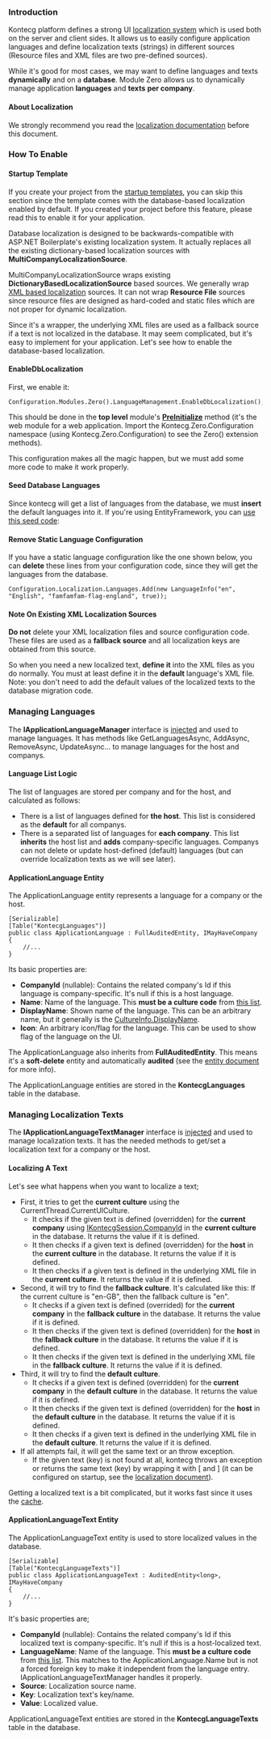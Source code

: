 ### Introduction

Kontecg platform defines a strong UI [localization
system](/Pages/Documents/Localization) which is used both on the server and
client sides. It allows us to easily configure application languages and
define localization texts (strings) in different sources (Resource files
and XML files are two pre-defined sources).

While it's good for most cases, we may want to define languages and
texts **dynamically** and on a **database**. Module Zero allows us to
dynamically manage application **languages** and **texts** **per
company**.

#### About Localization

We strongly recommend you read the [localization
documentation](/Pages/Documents/Localization) before this document.

### How To Enable

#### Startup Template

If you create your project from the [startup templates](/Templates), you can
skip this section since the template comes with the database-based
localization enabled by default. If you created your project before this
feature, please read this to enable it for your application.

Database localization is designed to be backwards-compatible with ASP.NET
Boilerplate's existing localization system. It actually replaces all
the existing dictionary-based localization sources with
**MultiCompanyLocalizationSource**.

MultiCompanyLocalizationSource wraps existing
**DictionaryBasedLocalizationSource** based sources. We generally
wrap [XML based
localization](/Pages/Documents/Localization#xml-files) sources. It
can not wrap **Resource File** sources since resource files are designed
as hard-coded and static files which are not proper for dynamic
localization.

Since it's a wrapper, the underlying XML files are used as a fallback source
if a text is not localized in the database. It may seem complicated,
but it's easy to implement for your application. Let's see how to enable the
database-based localization.

#### EnableDbLocalization

First, we enable it:

    Configuration.Modules.Zero().LanguageManagement.EnableDbLocalization();

This should be done in the **top level** module's
**[PreInitialize](/Pages/Documents/Module-System#preinitialize)**
method (it's the web module for a web application. Import the
Kontecg.Zero.Configuration namespace (using Kontecg.Zero.Configuration) to see
the Zero() extension methods).

This configuration makes all the magic happen, but we must add 
some more code to make it work properly.

#### Seed Database Languages

Since kontecg will get a list of languages from the database, we must
**insert** the default languages into it. If you're using
EntityFramework, you can [use this seed code](https://github.com/aspnetboilerplate/module-zero-template/blob/master/src/KontecgCompanyName.KontecgProjectName.EntityFramework/Migrations/SeedData/DefaultLanguagesCreator.cs):

#### Remove Static Language Configuration

If you have a static language configuration like the one shown below, you can
**delete** these lines from your configuration code, since they will get
the languages from the database.

    Configuration.Localization.Languages.Add(new LanguageInfo("en", "English", "famfamfam-flag-england", true));

#### Note On Existing XML Localization Sources

**Do not** delete your XML localization files and source configuration
code. These files are used as a **fallback source** and all
localization keys are obtained from this source.

So when you need a new localized text, **define it** into the XML files
as you do normally. You must at least define it in the **default**
language's XML file. Note: you don't need to add the default values of
the localized texts to the database migration code.

### Managing Languages

The **IApplicationLanguageManager** interface is
[injected](/Pages/Documents/Dependency-Injection) and used to manage
languages. It has methods like GetLanguagesAsync, AddAsync, RemoveAsync,
UpdateAsync... to manage languages for the host and companys.

#### Language List Logic

The list of languages are stored per company and for the host, and calculated
as follows:

-   There is a list of languages defined for **the host**. This list
    is considered as the **default** for all companys.
-   There is a separated list of languages for **each company**. This
    list **inherits** the host list and **adds** company-specific languages.
    Companys can not delete or update host-defined (default) languages
    (but can override localization texts as we will see later).

#### ApplicationLanguage Entity

The ApplicationLanguage entity represents a language for a company or the
host.

    [Serializable]
    [Table("KontecgLanguages")]
    public class ApplicationLanguage : FullAuditedEntity, IMayHaveCompany
    {
        //...
    }

Its basic properties are:

-   **CompanyId** (nullable): Contains the related company's Id if this
    language is company-specific. It's null if this is a host language.
-   **Name**: Name of the language. This **must be a culture code** from
    [this list](https://msdn.microsoft.com/en-us/library/ee825488(v=cs.20).aspx).
-   **DisplayName**: Shown name of the language. This can be an
    arbitrary name, but it generally is the
    [CultureInfo.DisplayName](https://msdn.microsoft.com/en-us/library/system.globalization.cultureinfo.displayname(v=vs.110).aspx).
-   **Icon**: An arbitrary icon/flag for the language. This can be used
    to show flag of the language on the UI.

The ApplicationLanguage also inherits from **FullAuditedEntity**.
This means it's a **soft-delete** entity and automatically **audited**
(see the [entity document](/Pages/Documents/Entities) for more info).

The ApplicationLanguage entities are stored in the **KontecgLanguages** table in the
database.

### Managing Localization Texts

The **IApplicationLanguageTextManager** interface is
[injected](/Pages/Documents/Dependency-Injection) and used to manage
localization texts. It has the needed methods to get/set a localization text
for a company or the host.

#### Localizing A Text

Let's see what happens when you want to localize a text;

-   First, it tries to get the **current culture** using the
    CurrentThread.CurrentUICulture.
    -   It checks if the given text is defined (overridden) for the **current
        company** using
        [IKontecgSession.CompanyId](/Pages/Documents/Kontecg-Session) in
        the **current culture** in the database. It returns the value if
        it is defined.
    -   It then checks if a given text is defined (overridden) for the
        **host** in the **current culture** in the database. It returns the
        value if it is defined.
    -   It then checks if a given text is defined in the underlying XML
        file in the **current culture**. It returns the value if it is defined.
-   Second, it will try to find the **fallback culture**. It's calculated like this:
    If the current culture is "en-GB", then the fallback culture is "en".
    -   It checks if a given text is defined (overrided) for the **current
        company** in the **fallback culture** in the database. It returns the
        value if it is defined.
    -   It then checks if the given text is defined (overridden) for the
        **host** in the **fallback culture** in the database. It returns the
        value if it is defined.
    -   It then checks if the given text is defined in the underlying XML
        file in the **fallback culture**. It returns the value if it is defined.
-   Third, it will try to find the **default culture**.
    -   It checks if a given text is defined (overridden) for the **current
        company** in the **default culture** in the database. It returns the
        value if it is defined.
    -   It then checks if the given text is defined (overridden) for the
        **host** in the **default culture** in the database. It returns the
        value if it is defined.
    -   It then checks if a given text is defined in the underlying XML
        file in the **default culture**. It returns the value if it is defined.
-   If all attempts fail, it will get the same text or an throw exception.
    -   If the given text (key) is not found at all, kontecg throws an exception or
        returns the same text (key) by wrapping it with \[ and \] (it can
        be configured on startup, see the [localization
        document](/Pages/Documents/Localization)).

Getting a localized text is a bit complicated, but it works fast
since it uses the [cache](/Pages/Documents/Caching).

#### ApplicationLanguageText Entity

The ApplicationLanguageText entity is used to store localized values in the
database.

    [Serializable]
    [Table("KontecgLanguageTexts")]
    public class ApplicationLanguageText : AuditedEntity<long>, IMayHaveCompany
    {
        //...
    }

It's basic properties are;

-   **CompanyId** (nullable): Contains the related company's Id if this
    localized text is company-specific. It's null if this is a
    host-localized text.
-   **LanguageName**: Name of the language. This **must be a culture
    code** from [this list](https://msdn.microsoft.com/en-us/library/ee825488(v=cs.20).aspx).
    This matches to the ApplicationLanguage.Name but is not a forced foreign
    key to make it independent from the language entry. 
    IApplicationLanguageTextManager handles it properly.
-   **Source**: Localization source name.
-   **Key**: Localization text's key/name.
-   **Value**: Localized value.

ApplicationLanguageText entities are stored in the **KontecgLanguageTexts**
table in the database.
